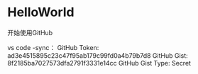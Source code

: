 # HelloWorld
开始使用GitHub

vs code -sync：
GitHub Token: ad3e4515895c23c47f95ab179c99fd0a4b79b7d8
GitHub Gist: 8f2185ba7027573dfa2791f3331e14cc
GitHub Gist Type: Secret
